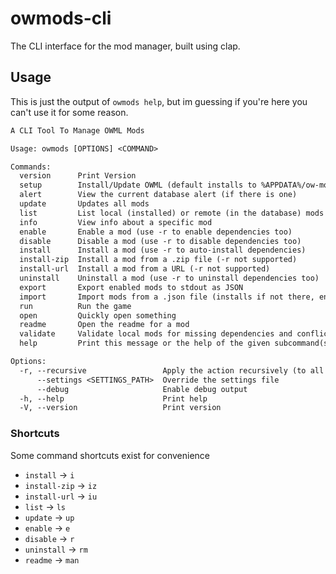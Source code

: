 # owmods-cli

The CLI interface for the mod manager, built using clap.

## Usage

This is just the output of `owmods help`, but im guessing if you're here you can't use it for some reason.

```txt
A CLI Tool To Manage OWML Mods

Usage: owmods [OPTIONS] <COMMAND>

Commands:
  version      Print Version
  setup        Install/Update OWML (default installs to %APPDATA%/ow-mod-man/OWML)
  alert        View the current database alert (if there is one)
  update       Updates all mods
  list         List local (installed) or remote (in the database) mods
  info         View info about a specific mod
  enable       Enable a mod (use -r to enable dependencies too)
  disable      Disable a mod (use -r to disable dependencies too)
  install      Install a mod (use -r to auto-install dependencies)
  install-zip  Install a mod from a .zip file (-r not supported)
  install-url  Install a mod from a URL (-r not supported)
  uninstall    Uninstall a mod (use -r to uninstall dependencies too)
  export       Export enabled mods to stdout as JSON
  import       Import mods from a .json file (installs if not there, enables if already installed)
  run          Run the game
  open         Quickly open something
  readme       Open the readme for a mod
  validate     Validate local mods for missing dependencies and conflicts
  help         Print this message or the help of the given subcommand(s)

Options:
  -r, --recursive                 Apply the action recursively (to all dependencies)
      --settings <SETTINGS_PATH>  Override the settings file
      --debug                     Enable debug output
  -h, --help                      Print help
  -V, --version                   Print version
```

### Shortcuts

Some command shortcuts exist for convenience

- `install` -> `i`
- `install-zip` -> `iz`
- `install-url` -> `iu`
- `list` -> `ls`
- `update` -> `up`
- `enable` -> `e`
- `disable` -> `r`
- `uninstall` -> `rm`
- `readme` -> `man`
